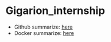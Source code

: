 # Gigarion_internship

- Github summarize: [here](./github_summarize.md)
- Docker summarize: [here](./docker_summarize.md)
